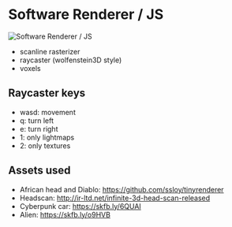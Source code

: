 # Software Renderer / JS

![Software Renderer / JS](zoom-2x/software_renderer_js/images/readme.jpg)

* scanline rasterizer
* raycaster (wolfenstein3D style)
* voxels

## Raycaster keys

* wasd: movement
* q: turn left
* e: turn right
* 1: only lightmaps
* 2: only textures

## Assets used

* African head and Diablo: https://github.com/ssloy/tinyrenderer
* Headscan: http://ir-ltd.net/infinite-3d-head-scan-released
* Cyberpunk car: https://skfb.ly/6QUAI
* Alien: https://skfb.ly/o9HVB
